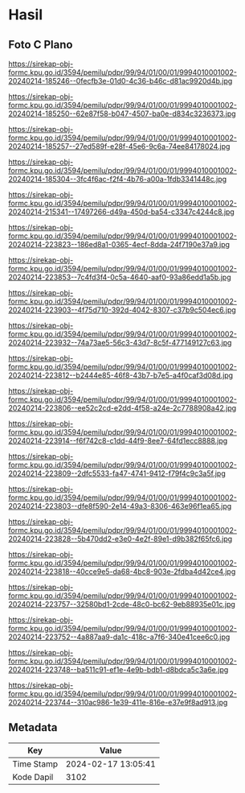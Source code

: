 # Hasil

## Foto C Plano

https://sirekap-obj-formc.kpu.go.id/3594/pemilu/pdpr/99/94/01/00/01/9994010001002-20240214-185246--0fecfb3e-01d0-4c36-b46c-d81ac9920d4b.jpg

https://sirekap-obj-formc.kpu.go.id/3594/pemilu/pdpr/99/94/01/00/01/9994010001002-20240214-185250--62e87f58-b047-4507-ba0e-d834c3236373.jpg

https://sirekap-obj-formc.kpu.go.id/3594/pemilu/pdpr/99/94/01/00/01/9994010001002-20240214-185257--27ed589f-e28f-45e6-9c6a-74ee84178024.jpg

https://sirekap-obj-formc.kpu.go.id/3594/pemilu/pdpr/99/94/01/00/01/9994010001002-20240214-185304--3fc4f6ac-f2f4-4b76-a00a-1fdb3341448c.jpg

https://sirekap-obj-formc.kpu.go.id/3594/pemilu/pdpr/99/94/01/00/01/9994010001002-20240214-215341--17497266-d49a-450d-ba54-c3347c4244c8.jpg

https://sirekap-obj-formc.kpu.go.id/3594/pemilu/pdpr/99/94/01/00/01/9994010001002-20240214-223823--186ed8a1-0365-4ecf-8dda-24f7190e37a9.jpg

https://sirekap-obj-formc.kpu.go.id/3594/pemilu/pdpr/99/94/01/00/01/9994010001002-20240214-223853--7c4fd3f4-0c5a-4640-aaf0-93a86edd1a5b.jpg

https://sirekap-obj-formc.kpu.go.id/3594/pemilu/pdpr/99/94/01/00/01/9994010001002-20240214-223903--4f75d710-392d-4042-8307-c37b9c504ec6.jpg

https://sirekap-obj-formc.kpu.go.id/3594/pemilu/pdpr/99/94/01/00/01/9994010001002-20240214-223932--74a73ae5-56c3-43d7-8c5f-477149127c63.jpg

https://sirekap-obj-formc.kpu.go.id/3594/pemilu/pdpr/99/94/01/00/01/9994010001002-20240214-223812--b2444e85-46f8-43b7-b7e5-a4f0caf3d08d.jpg

https://sirekap-obj-formc.kpu.go.id/3594/pemilu/pdpr/99/94/01/00/01/9994010001002-20240214-223806--ee52c2cd-e2dd-4f58-a24e-2c7788908a42.jpg

https://sirekap-obj-formc.kpu.go.id/3594/pemilu/pdpr/99/94/01/00/01/9994010001002-20240214-223914--f6f742c8-c1dd-44f9-8ee7-64fd1ecc8888.jpg

https://sirekap-obj-formc.kpu.go.id/3594/pemilu/pdpr/99/94/01/00/01/9994010001002-20240214-223809--2dfc5533-fa47-4741-9412-f79f4c9c3a5f.jpg

https://sirekap-obj-formc.kpu.go.id/3594/pemilu/pdpr/99/94/01/00/01/9994010001002-20240214-223803--dfe8f590-2e14-49a3-8306-463e96f1ea65.jpg

https://sirekap-obj-formc.kpu.go.id/3594/pemilu/pdpr/99/94/01/00/01/9994010001002-20240214-223828--5b470dd2-e3e0-4e2f-89e1-d9b382f65fc6.jpg

https://sirekap-obj-formc.kpu.go.id/3594/pemilu/pdpr/99/94/01/00/01/9994010001002-20240214-223818--40cce9e5-da68-4bc8-903e-2fdba4d42ce4.jpg

https://sirekap-obj-formc.kpu.go.id/3594/pemilu/pdpr/99/94/01/00/01/9994010001002-20240214-223757--32580bd1-2cde-48c0-bc62-9eb88935e01c.jpg

https://sirekap-obj-formc.kpu.go.id/3594/pemilu/pdpr/99/94/01/00/01/9994010001002-20240214-223752--4a887aa9-da1c-418c-a7f6-340e41cee6c0.jpg

https://sirekap-obj-formc.kpu.go.id/3594/pemilu/pdpr/99/94/01/00/01/9994010001002-20240214-223748--ba511c91-ef1e-4e9b-bdb1-d8bdca5c3a6e.jpg

https://sirekap-obj-formc.kpu.go.id/3594/pemilu/pdpr/99/94/01/00/01/9994010001002-20240214-223744--310ac986-1e39-411e-816e-e37e9f8ad913.jpg


## Metadata

| Key        | Value               |
| ---------- | ------------------- |
| Time Stamp | 2024-02-17 13:05:41 |
| Kode Dapil | 3102                |



